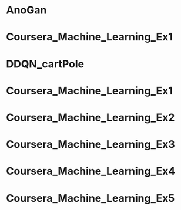 # AnoGan
# Coursera_Machine_Learning_Ex1
# DDQN_cartPole
# Coursera_Machine_Learning_Ex1
# Coursera_Machine_Learning_Ex2
# Coursera_Machine_Learning_Ex3
# Coursera_Machine_Learning_Ex4
# Coursera_Machine_Learning_Ex5
